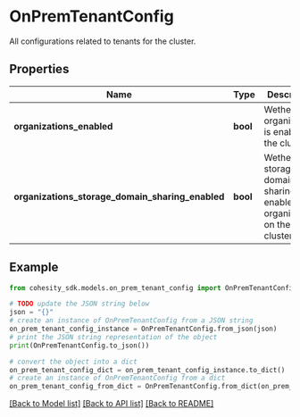 # OnPremTenantConfig

All configurations related to tenants for the cluster.

## Properties

Name | Type | Description | Notes
------------ | ------------- | ------------- | -------------
**organizations_enabled** | **bool** | Wether organizations is enabled on the cluster. | 
**organizations_storage_domain_sharing_enabled** | **bool** | Wether storage domain sharing is enabled for organizations on the cluster. | 

## Example

```python
from cohesity_sdk.models.on_prem_tenant_config import OnPremTenantConfig

# TODO update the JSON string below
json = "{}"
# create an instance of OnPremTenantConfig from a JSON string
on_prem_tenant_config_instance = OnPremTenantConfig.from_json(json)
# print the JSON string representation of the object
print(OnPremTenantConfig.to_json())

# convert the object into a dict
on_prem_tenant_config_dict = on_prem_tenant_config_instance.to_dict()
# create an instance of OnPremTenantConfig from a dict
on_prem_tenant_config_from_dict = OnPremTenantConfig.from_dict(on_prem_tenant_config_dict)
```
[[Back to Model list]](../README.md#documentation-for-models) [[Back to API list]](../README.md#documentation-for-api-endpoints) [[Back to README]](../README.md)


